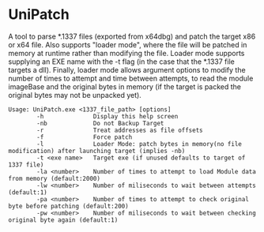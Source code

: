 # UniPatch
A tool to parse *.1337 files (exported from x64dbg) and patch the target x86 or x64 file. Also supports "loader mode", where the file will be patched in memory at runtime rather than modifying the file. Loader mode supports supplying an EXE name with the -t flag (in the case that the *.1337 file targets a dll). Finally, loader mode allows argument options to modify the number of times to attempt and time between attempts, to read the module imageBase and the original bytes in memory (if the target is packed the original bytes may not be unpacked yet). 

```
Usage: UniPatch.exe <1337_file_path> [options]
        -h              Display this help screen
        -nb             Do not Backup Target
        -r              Treat addresses as file offsets
        -f              Force patch
        -l              Loader Mode: patch bytes in memory(no file modification) after launching target (implies -nb)
        -t <exe name>   Target exe (if unused defaults to target of 1337 file)
        -la <number>    Number of times to attempt to load Module data from memory (default:2000)
        -lw <number>    Number of miliseconds to wait between attempts (default:1)
        -pa <number>    Number of times to attempt to check original byte before patching (default:200)
        -pw <number>    Number of miliseconds to wait between checking original byte again (default:1)
```
